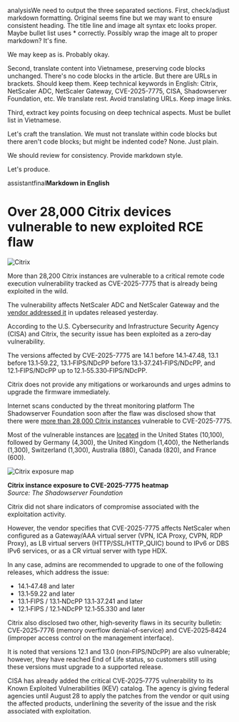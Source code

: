 analysisWe need to output the three separated sections. First, check/adjust markdown formatting. Original seems fine but we may want to ensure consistent heading. The title line and image alt syntax etc looks proper. Maybe bullet list uses * correctly. Possibly wrap the image alt to proper markdown? It's fine.

We may keep as is. Probably okay.

Second, translate content into Vietnamese, preserving code blocks unchanged. There's no code blocks in the article. But there are URLs in brackets. Should keep them. Keep technical keywords in English: Citrix, NetScaler ADC, NetScaler Gateway, CVE-2025-7775, CISA, Shadowserver Foundation, etc. We translate rest. Avoid translating URLs. Keep image links.

Third, extract key points focusing on deep technical aspects. Must be bullet list in Vietnamese.

Let's craft the translation. We must not translate within code blocks but there aren't code blocks; but might be indented code? None. Just plain.

We should review for consistency. Provide markdown style.

Let's produce.

assistantfinal**Markdown in English**  
# Over 28,000 Citrix devices vulnerable to new exploited RCE flaw  
![Citrix](https://www.bleepstatic.com/content/hl-images/2022/11/08/citrix-stars.jpg)  

More than 28,200 Citrix instances are vulnerable to a critical remote code execution vulnerability tracked as CVE-2025-7775 that is already being exploited in the wild.  

The vulnerability affects NetScaler ADC and NetScaler Gateway and the [vendor addressed it](https://www.bleepingcomputer.com/news/security/citrix-fixes-critical-netscaler-rce-flaw-exploited-in-zero-day-attacks/) in updates released yesterday.  

According to the U.S. Cybersecurity and Infrastructure Security Agency (CISA) and Citrix, the security issue has been exploited as a zero‑day vulnerability.  

The versions affected by CVE-2025-7775 are 14.1 before 14.1‑47.48, 13.1 before 13.1‑59.22, 13.1‑FIPS/NDcPP before 13.1‑37.241‑FIPS/NDcPP, and 12.1‑FIPS/NDcPP up to 12.1‑55.330‑FIPS/NDcPP.  

Citrix does not provide any mitigations or workarounds and urges admins to upgrade the firmware immediately.  

Internet scans conducted by the threat monitoring platform The Shadowserver Foundation soon after the flaw was disclosed show that there were [more than 28,000 Citrix instances](http://dashboard.shadowserver.org/statistics/combined/time-series/?date%5Frange=7&source=http%5Fvulnerable&source=http%5Fvulnerable6&tag=cve-2025-7775%2B&dataset=unique%5Fips&limit=100&group%5Fby=geo&stacking=stacked&auto%5Fupdate=on) vulnerable to CVE-2025-7775.  

Most of the vulnerable instances are [located](https://dashboard.shadowserver.org/statistics/combined/tree/?date%5Frange=1&source=exchange&source=exchange6&source=http%5Fvulnerable&source=http%5Fvulnerable6&tag=cve-2025-7775%2B&data%5Fset=count&scale=log&auto%5Fupdate=on) in the United States (10,100), followed by Germany (4,300), the United Kingdom (1,400), the Netherlands (1,300), Switzerland (1,300), Australia (880), Canada (820), and France (600).  

![Citrix exposure map](https://www.bleepstatic.com/images/news/u/1220909/2025/August/location.jpeg)  

**Citrix instance exposure to CVE-2025-7775 heatmap**  
_Source: The Shadowserver Foundation_  

Citrix did not share indicators of compromise associated with the exploitation activity.  

However, the vendor specifies that CVE-2025-7775 affects NetScaler when configured as a Gateway/AAA virtual server (VPN, ICA Proxy, CVPN, RDP Proxy), as LB virtual servers (HTTP/SSL/HTTP_QUIC) bound to IPv6 or DBS IPv6 services, or as a CR virtual server with type HDX.  

In any case, admins are recommended to upgrade to one of the following releases, which address the issue:

* 14.1‑47.48 and later
* 13.1‑59.22 and later
* 13.1‑FIPS / 13.1‑NDcPP 13.1‑37.241 and later
* 12.1‑FIPS / 12.1‑NDcPP 12.1‑55.330 and later  

Citrix also disclosed two other, high‑severity flaws in its security bulletin: CVE‑2025‑7776 (memory overflow denial‑of‑service) and CVE‑2025‑8424 (improper access control on the management interface).  

It is noted that versions 12.1 and 13.0 (non‑FIPS/NDcPP) are also vulnerable; however, they have reached End of Life status, so customers still using these versions must upgrade to a supported release.  

CISA has already added the critical CVE‑2025‑7775 vulnerability to its Known Exploited Vulnerabilities (KEV) catalog. The agency is giving federal agencies until August 28 to apply the patches from the vendor or quit using the affected products, underlining the severity of the issue and the risk associated with exploitation.